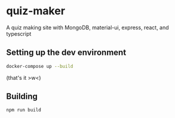 # quiz-maker

A quiz making site with MongoDB, material-ui, express, react, and typescript

## Setting up the dev environment

```bash
docker-compose up --build
```

(that's it \>w\<)

## Building

```bash
npm run build
```